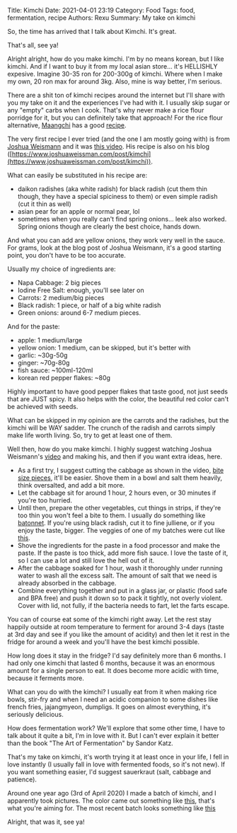 Title: Kimchi
Date: 2021-04-01 23:19
Category: Food
Tags: food, fermentation, recipe
Authors: Rexu
Summary: My take on kimchi

So, the time has arrived that I talk about Kimchi.
It's great.

That's all, see ya!

Alright alright, how do you make kimchi. I'm by no means korean, but I like kimchi. And if I want to buy it from my local asian store... it's HELLISHLY expesive. Imagine 30-35 ron for 200-300g of kimchi. Where when I make my own, 20 ron max for around 3kg. Also, mine is way better, I'm serious.

There are a shit ton of kimchi recipes around the internet but I'll share with you my take on it and the experiences I've had with it. I usually skip sugar or any "empty" carbs when I cook. That's why never make a rice flour porridge for it, but you can definitely take that approach! For the rice flour alternative, [Maangchi](https://www.maangchi.com/) has a good [recipe](https://www.maangchi.com/recipe/easy-kimchi).

The very first recipe I ever tried (and the one I am mostly going with) is from [Joshua Weismann](https://www.youtube.com/channel/UChBEbMKI1eCcejTtmI32UEw) and it was [this video](https://www.youtube.com/watch?v=aXhJcdXPyYI). His recipe is also on his blog ([https://www.joshuaweissman.com/post/kimchi](https://www.joshuaweissman.com/post/kimchi)).

What can easily be substituted in his recipe are:

- daikon radishes (aka white radish) for black radish (cut them thin though, they have a special spiciness to them) or even simple radish (cut it thin as well)
- asian pear for an apple or normal pear, lol
- sometimes when you really can't find spring onions... leek also worked. Spring onions though are clearly the best choice, hands down.

And what you can add are yellow onions, they work very well in the sauce.
For grams, look at the blog post of Joshua Weismann, it's a good starting point, you don't have to be too accurate.

Usually my choice of ingredients are:

- Napa Cabbage: 2 big pieces
- Iodine Free Salt: enough, you'll see later on
- Carrots: 2 medium/big pieces
- Black radish: 1 piece, or half of a big white radish
- Green onions: around 6-7 medium pieces.

And for the paste:

- apple: 1 medium/large
- yellow onion: 1 medium, can be skipped, but it's better with
- garlic: ~30g-50g
- ginger: ~70g-80g
- fish sauce: ~100ml-120ml
- korean red pepper flakes: ~80g


Highly important to have good pepper flakes that taste good, not just seeds that are JUST spicy. It also helps with the color, the beautiful red color can't be achieved with seeds.

What can be skipped in my opinion are the carrots and the radishes, but the kimchi will be WAY sadder. The crunch of the radish and carrots simply make life worth living. So, try to get at least one of them.

Well then, how do you make kimchi. I highly suggest watching Joshua Weismann's [video](https://www.youtube.com/watch?v=aXhJcdXPyYI) and making his, and then if you want extra ideas, here.

- As a first try, I suggest cutting the cabbage as shown in the video, [bite size pieces](images/kimchi_bite_size.jpg), it'll be easier.
Shove them in a bowl and salt them heavily, think oversalted, and add a bit more.
- Let the cabbage sit for around 1 hour, 2 hours even, or 30 minutes if you're too hurried.
- Until then, prepare the other vegetables, cut things in strips, if they're too thin you won't feel a bite to them. I usually do something like [batonnet](images/cut_names.jpg). If you're using black radish, cut it to fine julliene, or if you enjoy the taste, bigger. The veggies of one of my batches were cut like [this](images/kimchi_pieces.jpg).
- Shove the ingredients for the paste in a food processor and make the paste. If the paste is too thick, add more fish sauce. I love the taste of it, so I can use a lot and still love the hell out of it.
- After the cabbage soaked for 1 hour, wash it thoroughly under running water to wash all the excess salt. The amount of salt that we need is already absorbed in the cabbage.
- Combine everything together and put in a glass jar, or plastic (food safe and BPA free) and push it down so to pack it tightly, not overly violent. Cover with lid, not fully, if the bacteria needs to fart, let the farts escape.

You can of course eat some of the kimchi right away. Let the rest stay happily outside at room temperature to ferment for around 3-4 days (taste at 3rd day and see if you like the amount of acidity) and then let it rest in the fridge for around a week and you'll have the best kimchi possible.

How long does it stay in the fridge? I'd say definitely more than 6 months. I had only one kimchi that lasted 6 months, because it was an enormous amount for a single person to eat. It does become more acidic with time, because it ferments more.

What can you do with the kimchi? I usually eat from it when making rice bowls, stir-fry and when I need an acidic companion to some dishes like french fries, jajangmyeon, dumpligs.
It goes on almost everything, it's seriously delicious.

How does fermentation work? We'll explore that some other time, I have to talk about it quite a bit, I'm in love with it. But I can't ever explain it better than the book "The Art of Fermentation" by Sandor Katz.

That's my take on kimchi, it's worth trying it at least once in your life, I fell in love instantly (I usually fall in love with fermented foods, so it's not new). If you want something easier, I'd suggest sauerkraut (salt, cabbage and patience).

Around one year ago (3rd of April 2020) I made a batch of kimchi, and I apparently took pictures. The color came out something like [this](images/kimchi_me1.jpg), that's what you're aiming for. The most recent batch looks something like [this](images/kimchi_me2.jpg) 

Alright, that was it, see ya!